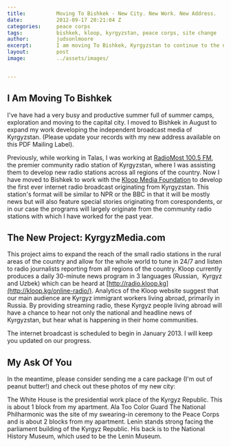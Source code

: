 ```yaml
---
title:			Moving To Bishkek - New City. New Work. New Address.
date:			2012-09-17 20:21:04 Z
categories:		peace corps
tags:			bishkek, kloop, kyrgyzstan, peace corps, site change
author:			judsonlmoore
excerpt:		I am moving To Bishkek, Kyrgyzstan to continue to the next step of my Peace Corps Service. Get all of my new details and learn about my new project here.
layout:			post
image:			../assets/images/


---
```


## I Am Moving To Bishkek

I've have had a very busy and productive summer full of summer camps, exploration and moving to the capital city. I moved to Bishkek in August to expand my work developing the independent broadcast media of Kyrgyzstan. (Please update your records with my new address available on this PDF Mailing Label).

Previously, while working in Talas, I was working at [RadioMost 100.5 FM](http://radiomost.org/), the premier community radio station of Kyrgyzstan, where I was assisting them to develop new radio stations across all regions of the country. Now I have moved to Bishkek to work with the [Kloop Media Foundation](http://kloop.kg) to develop the first ever internet radio broadcast originating from Kyrgyzstan. This station's format will be similar to NPR or the BBC in that it will be mostly news but will also feature special stories originating from corespondents, or in our case the programs will largely originate from the community radio stations with which I have worked for the past year.

## The New Project: KyrgyzMedia.com

This project aims to expand the reach of the small radio stations in the rural areas of the country and allow for the whole world to tune in 24/7 and listen to radio journalists reporting from all regions of the country. Kloop currently produces a daily 30-minute news program in 3 languages (Russian,  Kyrgyz and Uzbek) which can be heard at [http://radio.kloop.kg](http://kloop.kg/online-radio/). Analytics of the Kloop website suggest that our main audience are Kyrgyz immigrant workers living abroad, primarily in Russia. By providing streaming radio, these Kyrgyz people living abroad will have a chance to hear not only the national and headline news of Kyrgyzstan, but hear what is happening in their home communities.

The internet broadcast is scheduled to begin in January 2013. I will keep you updated on our progress.

## My Ask Of You

In the meantime, please consider sending me a care package (I'm out of peanut butter!) and check out these photos of my new city:

The White House is the presidential work place of the Kyrgyz Republic. This is about 1 block from my apartment. Ala Too Color Guard The National Philharmonic was the site of my swearing-in ceremony to the Peace Corps and is about 2 blocks from my apartment. Lenin stands strong facing the parliament building of the Kyrgyz Republic. His back is to the National History Museum, which used to be the Lenin Museum.

